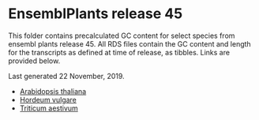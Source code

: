# EnsemblPlants release 45

This folder contains precalculated GC content for select species from ensembl plants release 45.
All RDS files contain the GC content and length for the transcripts as defined at time of release, as tibbles.
Links are provided below.

Last generated 22 November, 2019.
- [Arabidopsis thaliana](Arabidopsis_thaliana.TAIR10.45.rds)
- [Hordeum vulgare](Hordeum_vulgare.IBSC_v2.45.rds)
- [Triticum aestivum](Triticum_aestivum.IWGSC.45.rds)